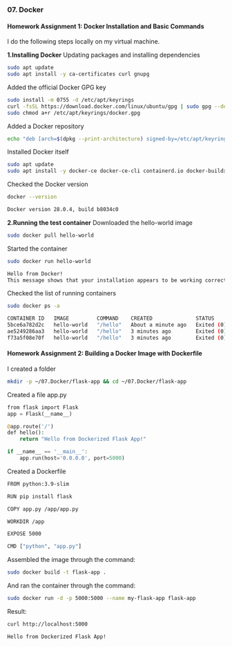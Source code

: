### 07. Docker

#### Homework Assignment 1: Docker Installation and Basic Commands

I do the following steps locally on my virtual machine.

**1.Installing Docker**
Updating packages and installing dependencies
```bash
sudo apt update
sudo apt install -y ca-certificates curl gnupg
```
Added the official Docker GPG key
```bash
sudo install -m 0755 -d /etc/apt/keyrings
curl -fsSL https://download.docker.com/linux/ubuntu/gpg | sudo gpg --dearmor -o /etc/apt/keyrings/docker.gpg
sudo chmod a+r /etc/apt/keyrings/docker.gpg
```
Added a Docker repository
```bash
echo "deb [arch=$(dpkg --print-architecture) signed-by=/etc/apt/keyrings/docker.gpg] https://download.docker.com/linux/ubuntu $(. /etc/os-release && echo "$VERSION_CODENAME") stable" | sudo tee /etc/apt/sources.list.d/docker.list > /dev/null
```
Installed Docker itself
```bash
sudo apt update
sudo apt install -y docker-ce docker-ce-cli containerd.io docker-buildx-plugin docker-compose-plugin
```
Checked the Docker version
```bash
docker --version

Docker version 28.0.4, build b8034c0
```
**2.Running the test container**
Downloaded the hello-world image
```bash
sudo docker pull hello-world
```
Started the container
```bash
sudo docker run hello-world

Hello from Docker!
This message shows that your installation appears to be working correctly.
```
Checked the list of running containers
```bash
sudo docker ps -a

CONTAINER ID   IMAGE         COMMAND    CREATED              STATUS                          PORTS     NAMES
5bce6a782d2c   hello-world   "/hello"   About a minute ago   Exited (0) About a minute ago             elastic_swanson
ae5249286aa3   hello-world   "/hello"   3 minutes ago        Exited (0) 3 minutes ago                  priceless_bell
f73a5f08e70f   hello-world   "/hello"   3 minutes ago        Exited (0) 3 minutes ago                  musing_galileo

```
#### Homework Assignment 2: Building a Docker Image with Dockerfile
I created a folder
```bash
mkdir -p ~/07.Docker/flask-app && cd ~/07.Docker/flask-app
```
Created a file app.py
```php
from flask import Flask
app = Flask(__name__)

@app.route('/')
def hello():
    return "Hello from Dockerized Flask App!"

if __name__ == '__main__':
    app.run(host='0.0.0.0', port=5000)
```
Created a Dockerfile
```bash
FROM python:3.9-slim

RUN pip install flask

COPY app.py /app/app.py

WORKDIR /app

EXPOSE 5000

CMD ["python", "app.py"]
```

Assembled the image through the command:
```bash
sudo docker build -t flask-app .
```
And ran the container through the command:
```bash
sudo docker run -d -p 5000:5000 --name my-flask-app flask-app
```
Result:
```bash
curl http://localhost:5000

Hello from Dockerized Flask App!
```
